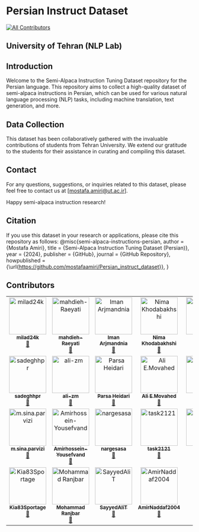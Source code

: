 # Persian Instruct Dataset
<!-- ALL-CONTRIBUTORS-BADGE:START - Do not remove or modify this section -->
[![All Contributors](https://img.shields.io/badge/all_contributors-25-orange.svg?style=flat-square)](#contributors-)
<!-- ALL-CONTRIBUTORS-BADGE:END -->
## University of Tehran (NLP Lab)

## Introduction

Welcome to the Semi-Alpaca Instruction Tuning Dataset repository for the Persian language. This repository aims to collect a high-quality dataset of semi-alpaca instructions in Persian, which can be used for various natural language processing (NLP) tasks, including machine translation, text generation, and more.
## Data Collection

This dataset has been collaboratively gathered with the invaluable contributions of students from Tehran University. We extend our gratitude to the students for their assistance in curating and compiling this dataset.

## Contact

For any questions, suggestions, or inquiries related to this dataset, please feel free to contact us at [mostafa.amiri@ut.ac.ir].

Happy semi-alpaca instruction research!

## Citation

If you use this dataset in your research or applications, please cite this repository as follows:
@misc{semi-alpaca-instructions-persian,
author = {Mostafa Amiri},
title = {Semi-Alpaca Instruction Tuning Dataset (Persian)},
year = {2024},
publisher = {GitHub},
journal = {GitHub Repository},
howpublished = {\url{https://github.com/mostafaamiri/Persian_instruct_dataset}},
}

## Contributors

<!-- ALL-CONTRIBUTORS-LIST:START - Do not remove or modify this section -->
<!-- prettier-ignore-start -->
<!-- markdownlint-disable -->
<table>
  <tbody>
    <tr>
      <td align="center" valign="top" width="14.28%"><a href="https://github.com/milad24k"><img src="https://avatars.githubusercontent.com/u/158809497?v=4?s=100" width="100px;" alt="milad24k"/><br /><sub><b>milad24k</b></sub></a><br /><a href="#data-milad24k" title="Data">🔣</a></td>
      <td align="center" valign="top" width="14.28%"><a href="https://github.com/mahdieh-Raeyati"><img src="https://avatars.githubusercontent.com/u/115537868?v=4?s=100" width="100px;" alt="mahdieh-Raeyati"/><br /><sub><b>mahdieh-Raeyati</b></sub></a><br /><a href="#data-mahdieh-Raeyati" title="Data">🔣</a></td>
      <td align="center" valign="top" width="14.28%"><a href="https://github.com/Iminiume"><img src="https://avatars.githubusercontent.com/u/113291450?v=4?s=100" width="100px;" alt="Iman Arjmandnia"/><br /><sub><b>Iman Arjmandnia</b></sub></a><br /><a href="#data-Iminiume" title="Data">🔣</a></td>
      <td align="center" valign="top" width="14.28%"><a href="https://github.com/Nimakhdb13"><img src="https://avatars.githubusercontent.com/u/109285206?v=4?s=100" width="100px;" alt="Nima Khodabakhshi"/><br /><sub><b>Nima Khodabakhshi</b></sub></a><br /><a href="#data-Nimakhdb13" title="Data">🔣</a></td>
      <td align="center" valign="top" width="14.28%"><a href="https://github.com/Armi-B"><img src="https://avatars.githubusercontent.com/u/117648704?v=4?s=100" width="100px;" alt="Armi-B"/><br /><sub><b>Armi-B</b></sub></a><br /><a href="#data-Armi-B" title="Data">🔣</a></td>
      <td align="center" valign="top" width="14.28%"><a href="https://github.com/mostafaamiri"><img src="https://avatars.githubusercontent.com/u/20011144?v=4?s=100" width="100px;" alt="mostafa amiri"/><br /><sub><b>mostafa amiri</b></sub></a><br /><a href="#projectManagement-mostafaamiri" title="Project Management">📆</a> <a href="#mentoring-mostafaamiri" title="Mentoring">🧑‍🏫</a></td>
      <td align="center" valign="top" width="14.28%"><a href="https://github.com/Mzmou"><img src="https://avatars.githubusercontent.com/u/121482653?v=4?s=100" width="100px;" alt="Marziyeh"/><br /><sub><b>Marziyeh</b></sub></a><br /><a href="#data-Mzmou" title="Data">🔣</a></td>
    </tr>
    <tr>
      <td align="center" valign="top" width="14.28%"><a href="https://github.com/sadeghhpr"><img src="https://avatars.githubusercontent.com/u/99759494?v=4?s=100" width="100px;" alt="sadeghhpr"/><br /><sub><b>sadeghhpr</b></sub></a><br /><a href="#data-sadeghhpr" title="Data">🔣</a></td>
      <td align="center" valign="top" width="14.28%"><a href="https://github.com/ali-zm"><img src="https://avatars.githubusercontent.com/u/122468687?v=4?s=100" width="100px;" alt="ali-zm"/><br /><sub><b>ali-zm</b></sub></a><br /><a href="#data-ali-zm" title="Data">🔣</a></td>
      <td align="center" valign="top" width="14.28%"><a href="https://github.com/1parsaheidari1"><img src="https://avatars.githubusercontent.com/u/147088673?v=4?s=100" width="100px;" alt="Parsa Heidari"/><br /><sub><b>Parsa Heidari</b></sub></a><br /><a href="#data-1parsaheidari1" title="Data">🔣</a></td>
      <td align="center" valign="top" width="14.28%"><a href="https://github.com/aemovahed"><img src="https://avatars.githubusercontent.com/u/122293053?v=4?s=100" width="100px;" alt="Ali E.Movahed"/><br /><sub><b>Ali E.Movahed</b></sub></a><br /><a href="#data-aemovahed" title="Data">🔣</a></td>
      <td align="center" valign="top" width="14.28%"><a href="https://github.com/farcshad"><img src="https://avatars.githubusercontent.com/u/52861891?v=4?s=100" width="100px;" alt="farcshad"/><br /><sub><b>farcshad</b></sub></a><br /><a href="#data-farcshad" title="Data">🔣</a></td>
      <td align="center" valign="top" width="14.28%"><a href="https://github.com/ImanRsl10"><img src="https://avatars.githubusercontent.com/u/113336940?v=4?s=100" width="100px;" alt="Iman Rasouli"/><br /><sub><b>Iman Rasouli</b></sub></a><br /><a href="#data-ImanRsl10" title="Data">🔣</a></td>
      <td align="center" valign="top" width="14.28%"><a href="https://github.com/Saman2C"><img src="https://avatars.githubusercontent.com/u/121295321?v=4?s=100" width="100px;" alt="Saman"/><br /><sub><b>Saman</b></sub></a><br /><a href="#data-Saman2C" title="Data">🔣</a></td>
    </tr>
    <tr>
      <td align="center" valign="top" width="14.28%"><a href="http://www.linkedin.com/in/mohammad-sina-parvizi"><img src="https://avatars.githubusercontent.com/u/122217299?v=4?s=100" width="100px;" alt="m.sina.parvizi"/><br /><sub><b>m.sina.parvizi</b></sub></a><br /><a href="#data-mosipamo" title="Data">🔣</a></td>
      <td align="center" valign="top" width="14.28%"><a href="https://github.com/Amirhossein-Yousefvand"><img src="https://avatars.githubusercontent.com/u/129658839?v=4?s=100" width="100px;" alt="Amirhossein-Yousefvand"/><br /><sub><b>Amirhossein-Yousefvand</b></sub></a><br /><a href="#data-Amirhossein-Yousefvand" title="Data">🔣</a></td>
      <td align="center" valign="top" width="14.28%"><a href="https://github.com/nargesasa"><img src="https://avatars.githubusercontent.com/u/122645493?v=4?s=100" width="100px;" alt="nargesasa"/><br /><sub><b>nargesasa</b></sub></a><br /><a href="#data-nargesasa" title="Data">🔣</a></td>
      <td align="center" valign="top" width="14.28%"><a href="https://github.com/task2121"><img src="https://avatars.githubusercontent.com/u/158721518?v=4?s=100" width="100px;" alt="task2121"/><br /><sub><b>task2121</b></sub></a><br /><a href="#data-task2121" title="Data">🔣</a></td>
      <td align="center" valign="top" width="14.28%"><a href="https://github.com/KosarAM"><img src="https://avatars.githubusercontent.com/u/130371174?v=4?s=100" width="100px;" alt="KosarAM"/><br /><sub><b>KosarAM</b></sub></a><br /><a href="#data-KosarAM" title="Data">🔣</a></td>
      <td align="center" valign="top" width="14.28%"><a href="https://github.com/Sina-Ghorbani2001"><img src="https://avatars.githubusercontent.com/u/148089893?v=4?s=100" width="100px;" alt="Sina-Ghorbani2001"/><br /><sub><b>Sina-Ghorbani2001</b></sub></a><br /><a href="#data-Sina-Ghorbani2001" title="Data">🔣</a></td>
      <td align="center" valign="top" width="14.28%"><a href="https://github.com/KzrLancelotV2"><img src="https://avatars.githubusercontent.com/u/117851176?v=4?s=100" width="100px;" alt="KzrLancelotV2"/><br /><sub><b>KzrLancelotV2</b></sub></a><br /><a href="#data-KzrLancelotV2" title="Data">🔣</a></td>
    </tr>
    <tr>
      <td align="center" valign="top" width="14.28%"><a href="https://github.com/Kia83Sportage"><img src="https://avatars.githubusercontent.com/u/156499701?v=4?s=100" width="100px;" alt="Kia83Sportage"/><br /><sub><b>Kia83Sportage</b></sub></a><br /><a href="#data-Kia83Sportage" title="Data">🔣</a></td>
      <td align="center" valign="top" width="14.28%"><a href="https://mohammadjranjbar.github.io/"><img src="https://avatars.githubusercontent.com/u/52662413?v=4?s=100" width="100px;" alt="Mohammad Ranjbar"/><br /><sub><b>Mohammad Ranjbar</b></sub></a><br /><a href="#data-MohammadJRanjbar" title="Data">🔣</a></td>
      <td align="center" valign="top" width="14.28%"><a href="https://github.com/SayyedAliT"><img src="https://avatars.githubusercontent.com/u/123751836?v=4?s=100" width="100px;" alt="SayyedAliT"/><br /><sub><b>SayyedAliT</b></sub></a><br /><a href="#data-SayyedAliT" title="Data">🔣</a></td>
      <td align="center" valign="top" width="14.28%"><a href="https://github.com/AmirNaddaf2004"><img src="https://avatars.githubusercontent.com/u/122298450?v=4?s=100" width="100px;" alt="AmirNaddaf2004"/><br /><sub><b>AmirNaddaf2004</b></sub></a><br /><a href="#data-AmirNaddaf2004" title="Data">🔣</a></td>
    </tr>
  </tbody>
</table>

<!-- markdownlint-restore -->
<!-- prettier-ignore-end -->

<!-- ALL-CONTRIBUTORS-LIST:END -->
<!-- prettier-ignore-start -->
<!-- markdownlint-disable -->

<!-- markdownlint-restore -->
<!-- prettier-ignore-end -->

<!-- ALL-CONTRIBUTORS-LIST:END -->
